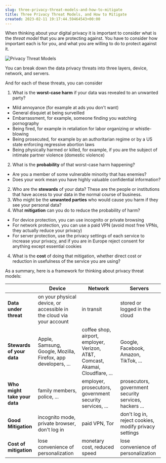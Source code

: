 ```yaml
---  
slug: three-privacy-threat-models-and-how-to-mitigate
title: Three Privacy Threat Models, and How to Mitigate
created: 2023-02-11 19:17:44.59464543+00:00
---  
```

When thinking about your digital privacy it is important to consider what is the *threat model* that you are protecting against. You have to consider how important each is for you, and what you are willing to do to protect against it.

![Privacy Threat Models][1]

You can break down the data privacy threats into three layers, device, network, and servers.

And for each of these threats, you can consider

1. What is the **worst-case harm** if your data was revealed to an unwanted party?
  * Mild annoyance (for example at ads you don't want)
  * General disquiet at being surveilled
  * Embarrassment, for example, someone finding you watching pornography
  * Being fired, for example in retaliation for labor organizing or whistle-blowing
  * Being prosecuted, for example by an authoritarian regime or by a US state enforcing regressive abortion laws
  * Being physically harmed or killed, for example, if you are the subject of intimate partner violence (domestic violence)
2. What is the **probability** of that worst-case harm happening?
  * Are you a member of some vulnerable minority that has enemies?
  * Does your work mean you have highly valuable confidential information?
2. Who are the **stewards** of your data? These are the people or institutions that have access to your data in the normal course of business.
2. Who might be the **unwanted parties** who would cause you harm if they see your personal data?
3. What **mitigation** can you do to reduce the probability of harm?
  * For device protection, you can use incognito or private browsing
  * For network protection, you can use a paid VPN (avoid most free VPNs, they actually reduce your privacy)
  * For server protection, use the privacy settings of each service to increase your privacy, and if you are in Europe reject consent for anything except essential cookies
4. What is the **cost** of doing that mitigation, whether direct cost or reduction in usefulness of the service you are using?

As a summary, here is a framework for thinking about privacy threat models:

|  | Device | Network | Servers |
| ----- | ----- | ---- | ---- |
| **Data under threat** | on your physical device, or accessible in the cloud via your account | in transit | stored or logged in the cloud |
|  **Stewards of your data** | Apple, Samsung, Google, Mozilla, Firefox, app developers, ... | coffee shop, airport, employer, Verizon, AT&T, Comcast, Akamai, Cloudflare, ... | Google, Facebook, Amazon, TikTok, ... |
| **Who might take your data** | family members, police, ... | employer, prosecutors, government security services, ... | prosecutors, government security services, hackers ... |
| **Good Mitigation** | incognito mode, private browser, don't log in | paid VPN, Tor | don't log in, reject cookies, modify privacy settings |
| **Cost of mitigation** | lose convenience of personalization | monetary cost, reduced speed | lose convenience of personalization | 


[1]: https://docs.google.com/drawings/d/e/2PACX-1vQwSWaLnodVOiys1SON8mnhFTTexCkU1PfMaRof6GObWN2HtCAJvhzHDzQLMT-B7AxBtwqn593IBiy2/pub?w=1300&h=607
